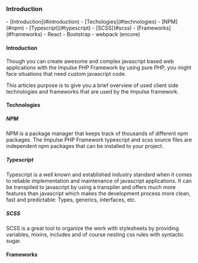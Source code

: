 <h3 class="doc-title">Introduction</h3>

<div id="stickyTest2"></div>
- [Introduction](#introduction)
- [Techologies](#technologies)
    - [NPM](#npm)
	- [Typescript](#typescript)
    - [SCSS](#scss)
- [Frameworks](#frameworks)
	- React
    - Bootstrap
    - webpack (encore)

<h4><a id="introduction">Introduction</a></h4>
Though you can create awesome and complex javascript based web applications with the Impulse PHP Framework by using pure PHP, you might face situations that need custom javascript code.

This articles purpose is to give you a brief overview of used client side technologies and frameworks that are used by the Impulse framework.

<h4><a id="technologies">Technologies</a></h4>

<h5><a id="npm"></a>NPM</h5>
NPM is a package manager that keeps track of thousands of different npm packages. The Impulse PHP Framework typescript and scss source files are independent npm packages that can be installed to your project.

<h5><a id="typescript">Typescript</a></h5>
Typescript is a well known and established industry standard when it comes to reliable implementation and maintenance of javascript applications. It can be transpiled to javascript by using a transpiler and offers much more features than javascript which makes the development process more clean, fast and predictable: Types, generics, interfaces, etc.

<h5><a id="scss">SCSS</a></h5>
SCSS is a great tool to organize the work with stylesheets by providing variables, mixins, includes and of course nesting css rules with syntactic sugar.

<h4><a id="frameworks">Frameworks</a></h4>
